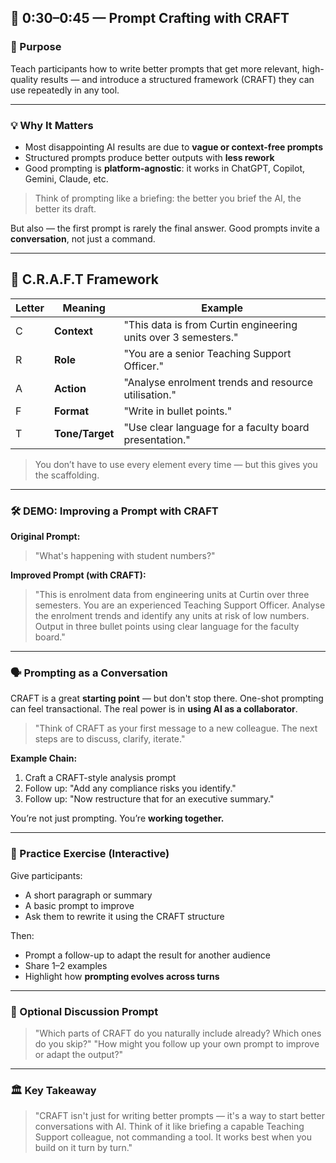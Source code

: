 ## 🔨 0:30–0:45 — Prompt Crafting with CRAFT

### 🌟 Purpose

Teach participants how to write better prompts that get more relevant, high-quality results — and introduce a structured framework (CRAFT) they can use repeatedly in any tool.

---

### 💡 Why It Matters

* Most disappointing AI results are due to **vague or context-free prompts**
* Structured prompts produce better outputs with **less rework**
* Good prompting is **platform-agnostic**: it works in ChatGPT, Copilot, Gemini, Claude, etc.

> Think of prompting like a briefing: the better you brief the AI, the better its draft.

But also — the first prompt is rarely the final answer. Good prompts invite a **conversation**, not just a command.

---

## 🧠 C.R.A.F.T Framework

| Letter | Meaning         | Example                                           |
| ------ | --------------- | ------------------------------------------------- |
| C      | **Context**     | "This data is from Curtin engineering units over 3 semesters." |
| R      | **Role**        | "You are a senior Teaching Support Officer."                   |
| A      | **Action**      | "Analyse enrolment trends and resource utilisation."          |
| F      | **Format**      | "Write in bullet points."                                      |
| T      | **Tone/Target** | "Use clear language for a faculty board presentation."         |

> You don’t have to use every element every time — but this gives you the scaffolding.

---

### 🛠 DEMO: Improving a Prompt with CRAFT

**Original Prompt:**

> "What's happening with student numbers?"

**Improved Prompt (with CRAFT):**

> "This is enrolment data from engineering units at Curtin over three semesters. You are an experienced Teaching Support Officer. Analyse the enrolment trends and identify any units at risk of low numbers. Output in three bullet points using clear language for the faculty board."

---

### 🗣 Prompting as a Conversation

CRAFT is a great **starting point** — but don't stop there. One-shot prompting can feel transactional. The real power is in **using AI as a collaborator**.

> "Think of CRAFT as your first message to a new colleague. The next steps are to discuss, clarify, iterate."

**Example Chain:**

1. Craft a CRAFT-style analysis prompt
2. Follow up: "Add any compliance risks you identify."
3. Follow up: "Now restructure that for an executive summary."

You’re not just prompting. You’re **working together.**

---

### 🔁 Practice Exercise (Interactive)

Give participants:

* A short paragraph or summary
* A basic prompt to improve
* Ask them to rewrite it using the CRAFT structure

Then:

* Prompt a follow-up to adapt the result for another audience
* Share 1–2 examples
* Highlight how **prompting evolves across turns**

---

### 🤔 Optional Discussion Prompt

> "Which parts of CRAFT do you naturally include already? Which ones do you skip?"
> "How might you follow up your own prompt to improve or adapt the output?"

---

### 🏛 Key Takeaway

> "CRAFT isn't just for writing better prompts — it's a way to start better conversations with AI. Think of it like briefing a capable Teaching Support colleague, not commanding a tool. It works best when you build on it turn by turn."


